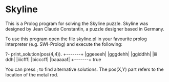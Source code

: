 Skyline
=======

This is a Prolog program for solving the Skyline puzzle. Skyline was designed by Jean Claude Constantin, a puzzle designer based in Germany.

To use this program open the file skyline.pl in your favourite prolog interpreter (e.g. SWI-Prolog) and execute the following:

?- print_solution(pos(4,4)).
+-------+
|ggeeeeh|
|gggdehh|
|ggiddhh|
|iii ddh|
|iiicfff|
|bicccff|
|baaaaaf|
+-------+
true

You can press ; to find alternative solutions. The pos(X,Y) part refers to the location of the metal rod.

